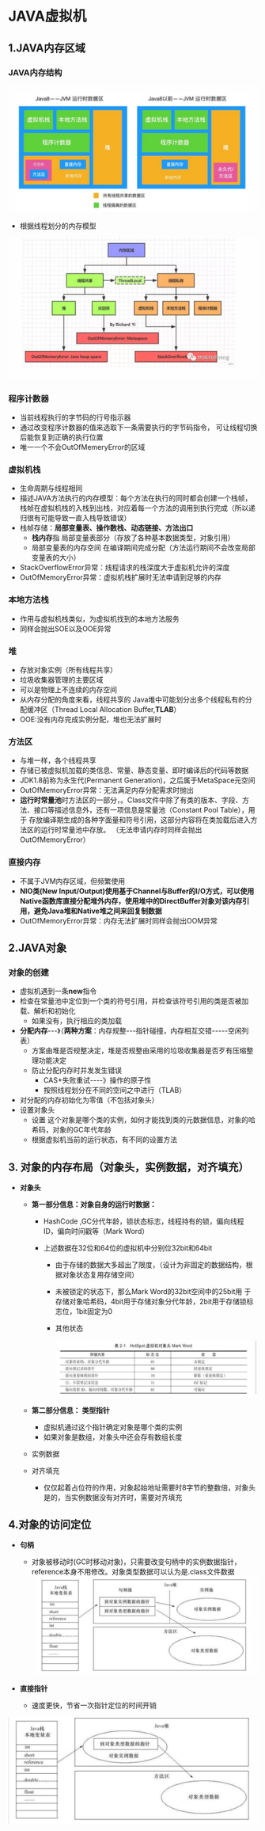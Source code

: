 # JAVA虚拟机

## 1.JAVA内存区域

### JAVA内存结构

![](images/2021-04-20-16-57-38.png)

* 根据线程划分的内存模型

![](images/2021-04-20-16-57-58.png)

### 程序计数器

* 当前线程执行的字节码的行号指示器
* 通过改变程序计数器的值来选取下一条需要执行的字节码指令， 可让线程切换后能恢复到正确的执行位置
* 唯一一个不会OutOfMemeryError的区域



### 虚拟机栈

* 生命周期与线程相同
* 描述JAVA方法执行的内存模型：每个方法在执行的同时都会创建一个栈帧，栈帧在虚拟机栈的入栈到出栈，对应着每一个方法的调用到执行完成（所以递归很有可能导致一直入栈导致错误）
* 栈帧存储：**局部变量表、操作数栈、动态链接、方法出口**
  * **栈内存**指  局部变量表部分（存放了各种基本数据类型，对象引用）
  * 局部变量表的内存空间  在编译期间完成分配（方法运行期间不会改变局部变量表的大小）
* StackOverflowError异常：线程请求的栈深度大于虚拟机允许的深度
* OutOfMemoryError异常：虚拟机栈扩展时无法申请到足够的内存



### 本地方法栈

* 作用与虚拟机栈类似，为虚拟机找到的本地方法服务
* 同样会抛出SOE以及OOE异常



### 堆

* 存放对象实例（所有线程共享）
* 垃圾收集器管理的主要区域
* 可以是物理上不连续的内存空间
* 从内存分配的角度来看，线程共享的 Java堆中可能划分出多个线程私有的分配缓冲区（Thread Local Allocation Buffer,**TLAB**）
* OOE:没有内存完成实例分配，堆也无法扩展时



### 方法区

* 与堆一样，各个线程共享
* 存储已被虚拟机加载的类信息、常量、静态变量、即时编译后的代码等数据
* JDK1.8前称为永生代(Permanent Generation)，之后属于MetaSpace元空间
* OutOfMemoryError异常：无法满足内存分配需求时抛出
* **运行时常量池**时方法区的一部分，。Class文件中除了有类的版本、字段、方法、接口等描述信息外，还有一项信息是常量池（Constant Pool Table），用于 存放编译期生成的各种字面量和符号引用，这部分内容将在类加载后进入方法区的运行时常量池中存放。 （无法申请内存时同样会抛出OutOfMemoryError）



### 直接内存

- 不属于JVM内存区域，但频繁使用
- **NIO类(New Input/Output)使用基于Channel与Buffer的I/O方式，可以使用Native函数库直接分配堆外内存，使用堆中的DirectBuffer对象对该内存引用，避免Java堆和Native堆之间来回复制数据**
- OutOfMemoryError异常：内存无法扩展时同样会抛出OOM异常



## 2.JAVA对象

### 对象的创建

* 虚拟机遇到一条**new**指令
* 检查在常量池中定位到一个类的符号引用，并检查该符号引用的类是否被加载、解析和初始化
  * 如果没有，执行相应的类加载
* **分配内存**---》（**两种方案**：内存规整---指针碰撞，内存相互交错-----空闲列表）
  * 方案由堆是否规整决定，堆是否规整由采用的垃圾收集器是否歹有压缩整理功能决定
  * 防止分配内存时并发发生错误
    * CAS+失败重试----》操作的原子性
    * 按照线程划分在不同的空间之中进行（TLAB）
* 对分配的内存初始化为零值（不包括对象头）
* 设置对象头
  * 设置   这个对象是哪个类的实例，如何才能找到类的元数据信息，对象的哈希码，对象的GC年代年龄
  * 根据虚拟机当前的运行状态，有不同的设置方法



## 3. 对象的内存布局（对象头，实例数据，对齐填充）

* **对象头**

  * **第一部分信息：对象自身的运行时数据：**

    * HashCode  ,GC分代年龄，锁状态标志，线程持有的锁，偏向线程ID，偏向时间戳等（Mark Word）

    * 上述数据在32位和64位的虚拟机中分别位32bit和64bit

      * 由于存储的数据大多超出了限度，（设计为非固定的数据结构，根据对象状态复用存储空间）

      * 未被锁定的状态下，那么Mark Word的32bit空间中的25bit用 于存储对象哈希码，4bit用于存储对象分代年龄，2bit用于存储锁标志位，1bit固定为0

      * 其他状态

        ![](images/2021-04-20-16-58-24.png)
  * **第二部分信息： 类型指针**  

    * 虚拟机通过这个指针确定对象是哪个类的实例
    * 如果对象是数组，对象头中还会存有数组长度

  

   *   实例数据
   *   对齐填充
          *   仅仅起着占位符的作用，对象起始地址需要时8字节的整数倍，对象头是的，当实例数据没有对齐时，需要对齐填充





## 4.对象的访问定位

* **句柄**
  * 对象被移动时(GC时移动对象)，只需要改变句柄中的实例数据指针，reference本身不用修改。对象类型数据可以认为是.class文件数据
![](images/2021-04-20-16-58-46.png)


* **直接指针**
  * 速度更快，节省一次指针定位的时间开销

![](images/2021-04-20-16-58-58.png)